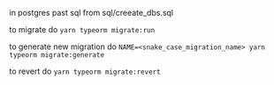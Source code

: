 in postgres past sql from sql/creeate_dbs.sql

to migrate do `yarn typeorm migrate:run`

to generate new migration do `NAME=<snake_case_migration_name> yarn typeorm migrate:generate`

to revert do `yarn typeorm migrate:revert`
